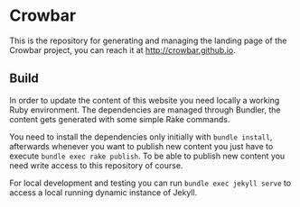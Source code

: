 # Crowbar

This is the repository for generating and managing the landing page of the
Crowbar project, you can reach it at http://crowbar.github.io.


## Build

In order to update the content of this website you need locally a working Ruby
environment. The dependencies are managed through Bundler, the content gets
generated with some simple Rake commands.

You need to install the dependencies only initially with ```bundle install```,
afterwards whenever you want to publish new content you just have to execute
```bundle exec rake publish```. To be able to publish new content you need
write access to this repository of course.

For local development and testing you can run ```bundle exec jekyll serve``` to
access a local running dynamic instance of Jekyll.
